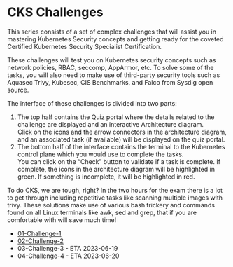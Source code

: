 # CKS Challenges

This series consists of a set of complex challenges that will assist you in mastering Kubernetes Security concepts and getting ready for the coveted Certified Kubernetes Security Specialist Certification.

These challenges will test you on Kubernetes security concepts such as network policies, RBAC, seccomp, AppArmor, etc. To solve some of the tasks, you will also need to make use of third-party security tools such as Aquasec Trivy, Kubesec, CIS Benchmarks, and Falco from Sysdig open source.

The interface of these challenges is divided into two parts:

1. The top half contains the Quiz portal where the details related to the challenge are displayed and an interactive Architecture diagram.<br/>Click on the icons and the arrow connectors in the architecture diagram, and an associated task (if available) will be displayed on the quiz portal.
1. The bottom half of the interface contains the terminal to the Kubernetes control plane which you would use to complete the tasks.<br/>You can click on the “Check” button to validate if a task is complete. If complete, the icons in the architecture diagram will be highlighted in green. If something is incomplete, it will be highlighted in red.


To do CKS, we are tough, right? In the two hours for the exam there is a lot to get through including repetitive tasks like scanning multiple images with trivy. These solutions make use of various bash trickery and commands found on all Linux terminals like awk, sed and grep, that if you are comfortable with will save much time!

- [01-Challenge-1](./01-challenge-1.md)
- [02-Challenge-2](./02-challenge-2.md)
- 03-Challenge-3 - ETA 2023-06-19
- 04-Challenge-4 - ETA 2023-06-20

